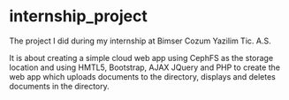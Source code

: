# internship_project
  
  The project I did during my internship at Bimser Cozum Yazilim Tic. A.S.
  
  It is about creating a simple cloud web app using CephFS as the storage location
  and using HMTL5, Bootstrap, AJAX JQuery and PHP to create the web app which uploads
  documents to the directory, displays and deletes documents in the directory.
